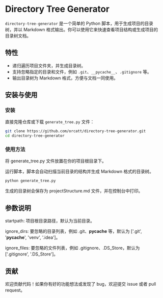 # Directory Tree Generator

`directory-tree-generator` 是一个简单的 Python 脚本，用于生成项目的目录树，并以 Markdown 格式输出。你可以使用它来快速查看项目结构或生成项目的目录树文档。

## 特性

- 递归遍历项目文件夹，并生成目录树。
- 支持忽略指定的目录和文件，例如 `.git`、`__pycache__`、`.gitignore` 等。
- 输出目录树为 Markdown 格式，方便与文档一同使用。

## 安装与使用

### 安装

直接克隆仓库或下载 `generate_tree.py` 文件：

```bash
git clone https://github.com/orcatt/directory-tree-generator.git
cd directory-tree-generator
```

### 使用方法

将 generate_tree.py 文件放置在你的项目根目录下。

运行脚本，脚本会自动扫描当前目录的结构并生成 Markdown 格式的目录树。

```bash
python generate_tree.py
```

生成的目录树会保存为 projectStructure.md 文件，并在控制台中打印。

## 参数说明

startpath: 项目根目录路径，默认为当前目录。

ignore_dirs: 要忽略的目录列表，例如 .git、__pycache__ 等，默认为 ['.git', '__pycache__', 'venv', '.idea']。

ignore_files: 要忽略的文件列表，例如 .gitignore、.DS_Store，默认为 ['.gitignore', '.DS_Store']。

## 贡献

欢迎贡献代码！如果你有好的功能想法或发现了 bug，欢迎提交 issue 或者 pull request。

